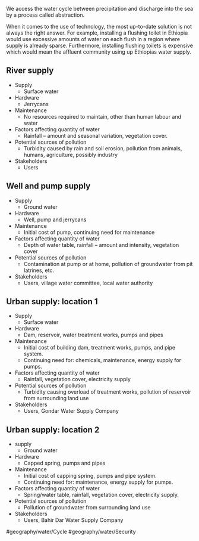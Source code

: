 We access the water cycle between precipitation and discharge into the sea by a process called abstraction.

When it comes to the use of technology, the most up-to-date solution is not always the right answer. For example, installing a flushing toilet in Ethiopia would use excessive amounts of water on each flush in a region where supply is already sparse. Furthermore, installing flushing toilets is expensive which would  mean the affluent community using up Ethiopias water supply.

## River supply
- Supply
	- Surface water
- Hardware
	- Jerrycans
- Maintenance
	- No resources required to maintain, other than human labour and water
- Factors affecting quantity of water
	- Rainfall – amount and seasonal variation, vegetation cover.
- Potential sources of pollution
	- Turbidity caused by rain and soil erosion, pollution from animals, humans, agriculture, possibly industry
- Stakeholders
	- Users

## Well and pump supply
- Supply
	- Ground water
- Hardware
	- Well, pump and jerrycans
- Maintenance
	- Initial cost of pump, continuing need for maintenance
- Factors affecting quantity of water
	- Depth of water table, rainfall – amount and intensity, vegetation cover
- Potential sources of pollution
	- Contamination at pump or at home, pollution of groundwater from pit latrines, etc.
- Stakeholders
	- Users, village water committee, local water authority

## Urban supply: location 1
- Supply
	- Surface water
- Hardware
	- Dam, reservoir, water treatment works, pumps and pipes
- Maintenance
	- Initial cost of building dam, treatment works, pumps, and pipe system. 
	- Continuing need for: chemicals, maintenance, energy supply for pumps.
- Factors affecting quantity of water
	- Rainfall, vegetation cover, electricity supply
- Potential sources of pollution
	- Turbidity causing overload of treatment works, pollution of reservoir from surrounding land use
- Stakeholders
	- Users, Gondar Water Supply Company

## Urban supply: location 2
- supply
	- Ground water
- Hardware
	- Capped spring, pumps and pipes
- Maintenance
	- Initial cost of capping spring, pumps and pipe system. 
	- Continuing need for: maintenance, energy supply for pumps.
- Factors affecting quantity of water
	- Spring/water table, rainfall, vegetation cover, electricity supply.
- Potential sources of pollution
	- Pollution of groundwater from surrounding land use
- Stakeholders
	- Users, Bahir Dar Water Supply Company


#geography/water/Cycle 
#geography/water/Security 